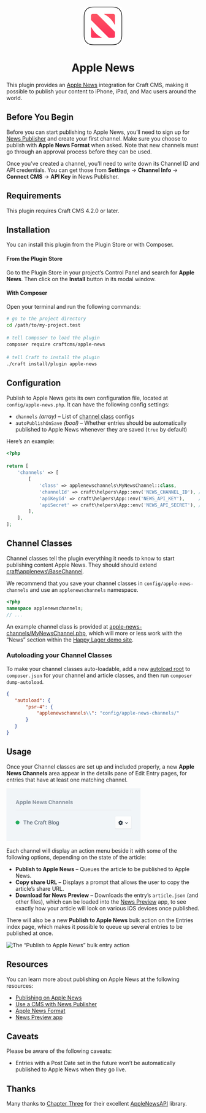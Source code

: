 <p align="center"><img src="./src/icon.svg" width="100" height="100" alt="Apple News icon"></p>

<h1 align="center">Apple News</h1>

This plugin provides an [Apple News](https://www.apple.com/ca/apple-news/) integration for Craft CMS, making it possible to publish your content to iPhone, iPad, and Mac users around the world.

## Before You Begin

Before you can start publishing to Apple News, you’ll need to sign up for [News Publisher](https://www.icloud.com/newspublisher/) and create your first channel. Make sure you choose to publish with **Apple News Format** when asked. Note that new channels must go through an approval process before they can be used.

Once you’ve created a channel, you’ll need to write down its Channel ID and API credentials. You can get those from **Settings** → **Channel Info** → **Connect CMS** → **API Key** in News Publisher.

## Requirements

This plugin requires Craft CMS 4.2.0 or later.

## Installation

You can install this plugin from the Plugin Store or with Composer.

#### From the Plugin Store

Go to the Plugin Store in your project’s Control Panel and search for **Apple News**. Then click on the **Install** button in its modal window.

#### With Composer

Open your terminal and run the following commands:

```bash
# go to the project directory
cd /path/to/my-project.test

# tell Composer to load the plugin
composer require craftcms/apple-news

# tell Craft to install the plugin
./craft install/plugin apple-news
```
## Configuration

Publish to Apple News gets its own configuration file, located at `config/apple-news.php`. It can have the following config settings:

- `channels` _(array)_ – List of [channel class](#channel-classes) configs
- `autoPublishOnSave` _(bool)_ – Whether entries should be automatically published to Apple News whenever they are saved (`true` by default)

Here’s an example:

```php
<?php

return [
    'channels' => [
        [
            'class' => applenewschannels\MyNewsChannel::class,
            'channelId' => craft\helpers\App::env('NEWS_CHANNEL_ID'), // xxxxxxxx-xxxx-xxxx-xxxx-xxxxxxxxxxxx
            'apiKeyId' => craft\helpers\App::env('NEWS_API_KEY'),     // xxxxxxxx-xxxx-xxxx-xxxx-xxxxxxxxxxxx
            'apiSecret' => craft\helpers\App::env('NEWS_API_SECRET'), // xxxxxxxxxxxxxxxxxxxxxxxxxxxxxxxxxxxxxxxxxxxx
        ],
    ],
];
```

## Channel Classes

Channel classes tell the plugin everything it needs to know to start publishing content Apple News. They should should extend [craft\applenews\BaseChannel](https://github.com/craftcms/apple-news/blob/master/src/BaseChannel.php).

We recommend that you save your channel classes in `config/apple-news-channels` and use an `applenewschannels` namespace.

```php
<?php
namespace applenewschannels;
// ...
```

An example channel class is provided at [apple-news-channels/MyNewsChannel.php](https://github.com/craftcms/apple-news/blob/master/apple-news-channels/MyNewsChannel.php), which will more or less work with the “News” section within the [Happy Lager demo site](https://github.com/craftcms/demo).

### Autoloading your Channel Classes

To make your channel classes auto-loadable, add a new [autoload root](https://getcomposer.org/doc/04-schema.md#autoload)  to `composer.json` for your channel and article classes, and then run `composer dump-autoload`.

```json
{
   "autoload": {
       "psr-4": {
           "applenewschannels\\": "config/apple-news-channels/"
       }
   }
}
```

## Usage

Once your Channel classes are set up and included properly, a new **Apple News Channels** area appear in the details pane of Edit Entry pages, for entries that have at least one matching channel.

<img src="./entry-channels.png" width="350" height="137" alt="The Apple News Channels area within an Edit Entry page">

Each channel will display an action menu beside it with some of the following options, depending on the state of the article:

- **Publish to Apple News** – Queues the article to be published to Apple News.
- **Copy share URL** – Displays a prompt that allows the user to copy the article’s share URL.
- **Download for News Preview** – Downloads the entry’s `article.json` (and other files), which can be loaded into the [News Preview](https://developer.apple.com/news-preview/) app, to see exactly how your article will look on various iOS devices once published.

There will also be a new **Publish to Apple News** bulk action on the Entries index page, which makes it possible to queue up several entries to be published at once.

<img src="./bulk-action.png" width="322" height="210" alt="The “Publish to Apple News” bulk entry action">

## Resources

You can learn more about publishing on Apple News at the following resources:

- [Publishing on Apple News](https://developer.apple.com/news-publisher/)
- [Use a CMS with News Publisher](https://help.apple.com/newspublisher/icloud/#/apd88c8447e6)
- [Apple News Format](https://developer.apple.com/documentation/apple_news/apple_news_format)
- [News Preview app](https://developer.apple.com/news-preview/)

## Caveats

Please be aware of the following caveats:

- Entries with a Post Date set in the future won’t be automatically published to Apple News when they go live.

## Thanks

Many thanks to [Chapter Three](https://www.chapterthree.com/) for their excellent [AppleNewsAPI](https://github.com/chapter-three/AppleNewsAPI) library.
